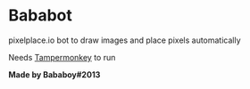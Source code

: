 
# Bababot

pixelplace.io bot to draw images and place pixels automatically

Needs [Tampermonkey](https://www.tampermonkey.net/) to run

**Made by Bababoy#2013**

